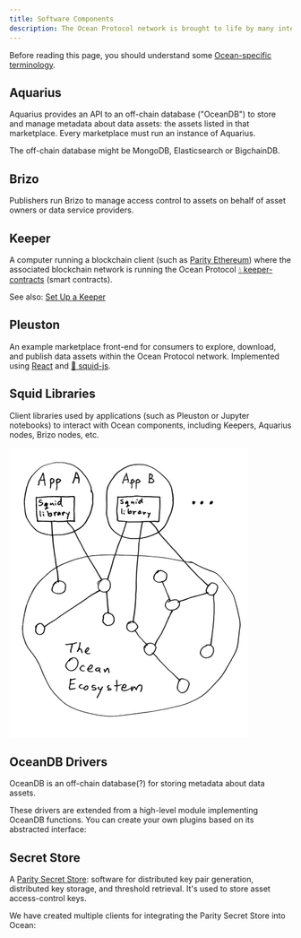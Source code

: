 ```yaml
---
title: Software Components
description: The Ocean Protocol network is brought to life by many interacting symbiotic software components.
---
```


Before reading this page, you should understand some [Ocean-specific terminology](/concepts/terminology/).

## Aquarius

Aquarius provides an API to an off-chain database ("OceanDB") to store and manage metadata about data assets: the assets listed in that marketplace. Every marketplace must run an instance of Aquarius.

The off-chain database might be MongoDB, Elasticsearch or BigchainDB.

<repo name="aquarius"></repo>

## Brizo

Publishers run Brizo to manage access control to assets on behalf of asset owners or data service providers.

<repo name="brizo"></repo>

## Keeper

A computer running a blockchain client
(such as [Parity Ethereum](https://www.parity.io/ethereum/))
where the associated blockchain network is running the Ocean Protocol
[💧 keeper-contracts](https://github.com/oceanprotocol/keeper-contracts)
(smart contracts).

<repo name="keeper-contracts"></repo>

See also: [Set Up a Keeper](/setup/keeper/)

## Pleuston

An example marketplace front-end for consumers to explore, download, and publish data assets within the Ocean Protocol network. Implemented using [React](https://reactjs.org/) and [🦑 squid-js](https://github.com/oceanprotocol/squid-js).

<repo name="pleuston"></repo>

## Squid Libraries

Client libraries used by applications (such as Pleuston or Jupyter notebooks) to interact with Ocean components, including Keepers, Aquarius nodes, Brizo nodes, etc.

![How Squid is Used](images/Squid_role_diagram_small.jpg)

<repo name="squid-js"></repo>
<repo name="squid-py"></repo>
<repo name="squid-java"></repo>

## OceanDB Drivers

OceanDB is an off-chain database(?) for storing metadata about data assets.

<repo name="oceandb-mongodb-driver"></repo>
<repo name="oceandb-bigchaindb-driver"></repo>
<repo name="oceandb-elasticsearch-driver"></repo>

These drivers are extended from a high-level module implementing OceanDB functions.  You can create your own plugins based on its abstracted interface:

<repo name="oceandb-driver-interface"></repo>

## Secret Store

A [Parity Secret Store](https://wiki.parity.io/Secret-Store): software for distributed key pair generation, distributed key storage, and threshold retrieval. It's used to store asset access-control keys.

We have created multiple clients for integrating the Parity Secret Store into Ocean:

<repo name="secret-store-client-js"></repo>
<repo name="secret-store-client-py"></repo>
<repo name="secret-store-client-java"></repo>
